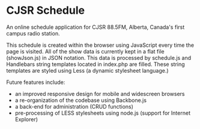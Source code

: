 CJSR Schedule
=============

An online schedule application for CJSR 88.5FM, Alberta, Canada's first campus radio station.

This schedule is created within the browser using JavaScript every time the page is visited.
All of the show data is currently kept in a flat file (showJson.js) in JSON notation.
This data is processed by schedule.js and Handlebars string templates located in index.php are filled.
These string templates are styled using Less (a dynamic stylesheet language.)


Future features include:
  - an improved responsive design for mobile and widescreen browsers
  - a re-organization of the codebase using Backbone.js
  - a back-end for administration (CRUD functions)
  - pre-processing of LESS stylesheets using node.js (support for Internet Explorer)
